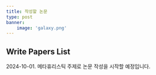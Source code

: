 ```yaml
---
title: 작성할 논문
type: post
banner:
    image: 'galaxy.png'
---
```

## Write Papers List

2024-10-01. 메타휴리스틱 주제로 논문 작성을 시작할 예정입니다.


